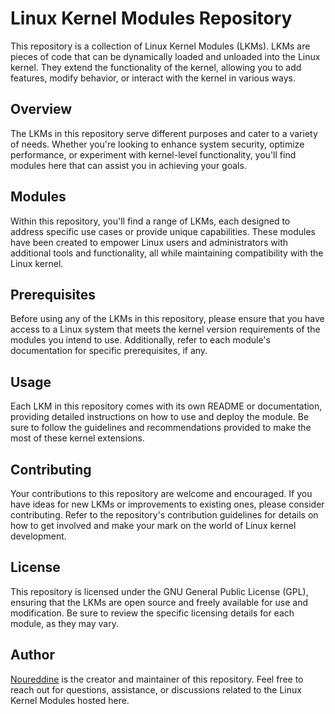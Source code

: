 # Linux Kernel Modules Repository

This repository is a collection of Linux Kernel Modules (LKMs). LKMs are pieces of code that can be dynamically loaded and unloaded into the Linux kernel. They extend the functionality of the kernel, allowing you to add features, modify behavior, or interact with the kernel in various ways.

## Overview

The LKMs in this repository serve different purposes and cater to a variety of needs. Whether you're looking to enhance system security, optimize performance, or experiment with kernel-level functionality, you'll find modules here that can assist you in achieving your goals.

## Modules

Within this repository, you'll find a range of LKMs, each designed to address specific use cases or provide unique capabilities. These modules have been created to empower Linux users and administrators with additional tools and functionality, all while maintaining compatibility with the Linux kernel.

## Prerequisites

Before using any of the LKMs in this repository, please ensure that you have access to a Linux system that meets the kernel version requirements of the modules you intend to use. Additionally, refer to each module's documentation for specific prerequisites, if any.

## Usage

Each LKM in this repository comes with its own README or documentation, providing detailed instructions on how to use and deploy the module. Be sure to follow the guidelines and recommendations provided to make the most of these kernel extensions.

## Contributing

Your contributions to this repository are welcome and encouraged. If you have ideas for new LKMs or improvements to existing ones, please consider contributing. Refer to the repository's contribution guidelines for details on how to get involved and make your mark on the world of Linux kernel development.

## License

This repository is licensed under the GNU General Public License (GPL), ensuring that the LKMs are open source and freely available for use and modification. Be sure to review the specific licensing details for each module, as they may vary.

## Author

[Noureddine](https://github.com/Noureddine-0) is the creator and maintainer of this repository. Feel free to reach out for questions, assistance, or discussions related to the Linux Kernel Modules hosted here.

